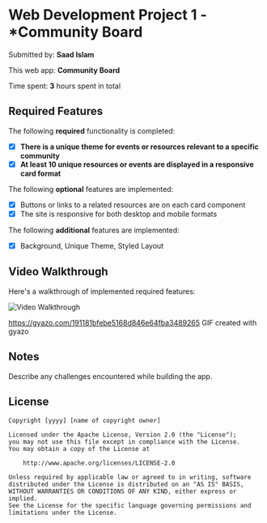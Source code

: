 # Web Development Project 1 - *Community Board

Submitted by: **Saad Islam**

This web app: **Community Board**

Time spent: **3** hours spent in total

## Required Features

The following **required** functionality is completed:

- [X] **There is a unique theme for events or resources relevant to a specific community**
- [X] **At least 10 unique resources or events are displayed in a responsive card format**

The following **optional** features are implemented:

- [X] Buttons or links to a related resources are on each card component
- [X] The site is responsive for both desktop and mobile formats

The following **additional** features are implemented:

* [X] Background, Unique Theme, Styled Layout

## Video Walkthrough

Here's a walkthrough of implemented required features:

<img src='https://gyazo.com/191181bfebe5168d846e64fba3489265' title='Video Walkthrough' width='' alt='Video Walkthrough' />

https://gyazo.com/191181bfebe5168d846e64fba3489265
GIF created with gyazo 


## Notes

Describe any challenges encountered while building the app.

## License

    Copyright [yyyy] [name of copyright owner]

    Licensed under the Apache License, Version 2.0 (the "License");
    you may not use this file except in compliance with the License.
    You may obtain a copy of the License at

        http://www.apache.org/licenses/LICENSE-2.0

    Unless required by applicable law or agreed to in writing, software
    distributed under the License is distributed on an "AS IS" BASIS,
    WITHOUT WARRANTIES OR CONDITIONS OF ANY KIND, either express or implied.
    See the License for the specific language governing permissions and
    limitations under the License.
